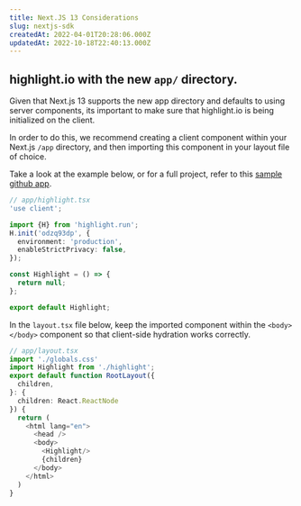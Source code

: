 ```yaml
---
title: Next.JS 13 Considerations
slug: nextjs-sdk
createdAt: 2022-04-01T20:28:06.000Z
updatedAt: 2022-10-18T22:40:13.000Z
---
```


## highlight.io with the new `app/` directory.

Given that Next.js 13 supports the new app directory and defaults to using server components, its important to make sure that highlight.io is being initialized on the client. 

In order to do this, we recommend creating a client component within your Next.js `/app` directory, and then importing this component in your layout file of choice.

Take a look at the example below, or for a full project, refer to this [sample github app](https://github.com/highlight/nextjs-13-sample).

```typescript
// app/highlight.tsx
'use client';

import {H} from 'highlight.run';
H.init('odzq93dp', {
  environment: 'production',
  enableStrictPrivacy: false,
});

const Highlight = () => {
  return null;
};

export default Highlight;
```

In the `layout.tsx` file below, keep the imported component within the `<body></body>` component so that client-side hydration works correctly.

```typescript
// app/layout.tsx
import './globals.css'
import Highlight from './highlight';
export default function RootLayout({
  children,
}: {
  children: React.ReactNode
}) {
  return (
    <html lang="en">
      <head />
      <body>
        <Highlight/>
        {children}
      </body>
    </html>
  )
}
```
